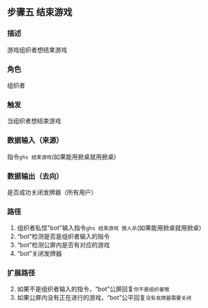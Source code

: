 ## 步骤五 结束游戏
### 描述

游戏组织者想结束游戏

### 角色

组织者

### 触发

当组织者想结束游戏

### 数据输入（来源）

指令```ghs 结束游戏```(如果能用掀桌就用掀桌)

### 数据输出（去向）

是否成功关闭发牌器（所有用户）

### 路径

1. 组织者私信"bot"输入指令```ghs 结束游戏 狼人杀```(如果能用掀桌就用掀桌)
2. “bot”检测是否是组织者输入的指令
3. “bot”检测公屏内是否有对应的游戏
4. “bot”关闭发牌器

### 扩展路径

2. 如果不是组织者输入的指令，“bot”公屏回复```你不是组织者哦```
3. 如果公屏内没有正在进行的游戏，“bot”公平回复```没有发牌器需要关闭```
